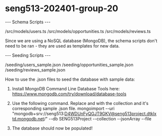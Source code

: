 # seng513-202401-group-20

--- Schema Scripts ---

/src/models/users.ts
/src/models/opportunities.ts
/src/models/reviews.ts

Since we are using a NoSQL database (MongoDB), the schema scripts
don't need to be ran - they are used as templates for new data.

--- Seeding Scripts ---

/seeding/users_sample.json
/seeding/opportunities_sample.json
/seeding/reviews_sample.json

How to use the .json files to seed the database with sample data:

1. Install MongoDB Command Line Database Tools here:
   https://www.mongodb.com/try/download/database-tools

2. Use the following command. Replace <COLLECTIONNAME> and <FILENAME> with the collection and it's corresponding sample .json file.
   mongoimport --uri "mongodb+srv://seng513:D4WDUnFyQGJT9GKV@seng513project.dtklxtd.mongodb.net/" --db SENG513Project --collection <COLLECTIONNAME> --jsonArray --file <FILENAME>

3. The database should now be populated!
